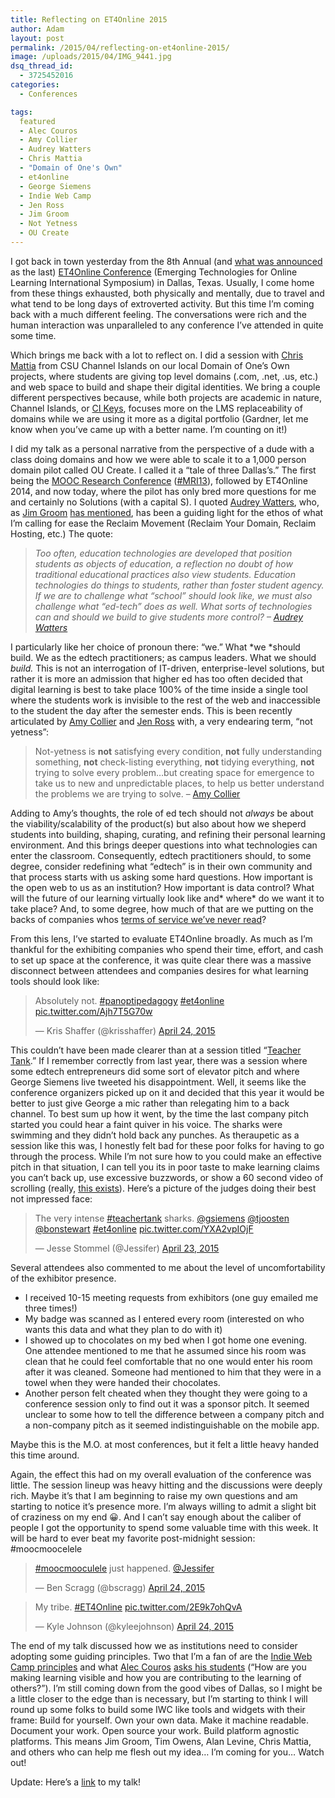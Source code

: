 ```yaml
---
title: Reflecting on ET4Online 2015
author: Adam
layout: post
permalink: /2015/04/reflecting-on-et4online-2015/
image: /uploads/2015/04/IMG_9441.jpg
dsq_thread_id:
  - 3725452016
categories:
  - Conferences

tags:
  featured
  - Alec Couros
  - Amy Collier
  - Audrey Watters
  - Chris Mattia
  - "Domain of One's Own"
  - et4online
  - George Siemens
  - Indie Web Camp
  - Jen Ross
  - Jim Groom
  - Not Yetness
  - OU Create
---
```

I got back in town yesterday from the 8th Annual (and [what was announced][1] as the last) [ET4Online Conference][2] (Emerging Technologies for Online Learning International Symposium) in Dallas, Texas. Usually, I come home from these things exhausted, both physically and mentally, due to travel and what tend to be long days of extroverted activity. But this time I&#8217;m coming back with a much different feeling. The conversations were rich and the human interaction was unparalleled to any conference I&#8217;ve attended in quite some time.

Which brings me back with a lot to reflect on. I did a session with [Chris Mattia][3] from CSU Channel Islands on our local Domain of One&#8217;s Own projects, where students are giving top level domains (.com, .net, .us, etc.) and web space to build and shape their digital identities. We bring a couple different perspectives because, while both projects are academic in nature, Channel Islands, or [CI Keys][4], focuses more on the LMS replaceability of domains while we are using it more as a digital portfolio (Gardner, let me know when you&#8217;ve came up with a better name. I&#8217;m counting on it!)

I did my talk as a personal narrative from the perspective of a dude with a class doing domains and how we were able to scale it to a 1,000 person domain pilot called OU Create. I called it a &#8220;tale of three Dallas&#8217;s.&#8221; The first being the [MOOC Research Conference][5] ([#MRI13][6]), followed by ET4Online 2014, and now today, where the pilot has only bred more questions for me and certainly no Solutions (with a capital S). I quoted [Audrey Watters][7], who, as [Jim Groom][8] [has mentioned][9], has been a guiding light for the ethos of what I&#8217;m calling for ease the Reclaim Movement (Reclaim Your Domain, Reclaim Hosting, etc.) The quote:

> *Too often, education technologies are developed that position students as objects of education, a reflection no doubt of how traditional educational practices also view students. Education technologies do things to students, rather than foster student agency. If we are to challenge what &#8220;school&#8221; should look like, we must also challenge what &#8220;ed-tech&#8221; does as well. What sorts of technologies can and should we build to give students more control? &#8211; [Audrey Watters][10]*

I particularly like her choice of pronoun there: &#8220;we.&#8221; What *we *should build. We as the edtech practitioners; as campus leaders. What we should *build.* This is not an interrogation of IT-driven, enterprise-level solutions, but rather it is more an admission that higher ed has too often decided that digital learning is best to take place 100% of the time inside a single tool where the students work is invisible to the rest of the web and inaccessible to the student the day after the semester ends. This is been recently articulated by [Amy Collier][11] and [Jen Ross][12] with, a very endearing term, &#8220;not yetness&#8221;:

> Not-yetness is **not** satisfying every condition, **not** fully understanding something, **not** check-listing everything, **not** tidying everything, **not** trying to solve every problem…but creating space for emergence to take us to new and unpredictable places, to help us better understand the problems we are trying to solve. &#8211; [Amy Collier][13]

Adding to Amy&#8217;s thoughts, the role of ed tech should not *always* be about the viability/scalability of the product(s) but also about how we sheperd students into building, shaping, curating, and refining their personal learning environment. And this brings deeper questions into what technologies can enter the classroom. Consequently, edtech practitioners should, to some degree, consider redefining what &#8220;edtech&#8221; is in their own community and that process starts with us asking some hard questions. How important is the open web to us as an institution? How important is data control? What will the future of our learning virtually look like and* where* do we want it to take place? And, to some degree, how much of that are we putting on the backs of companies whos [terms of service we’ve never read][14]?

From this lens, I&#8217;ve started to evaluate ET4Online broadly. As much as I&#8217;m thankful for the exhibiting companies who spend their time, effort, and cash to set up space at the conference, it was quite clear there was a massive disconnect between attendees and companies desires for what learning tools should look like:

<blockquote class="twitter-tweet" width="550">
  <p>
    Absolutely not. <a href="https://twitter.com/hashtag/panoptipedagogy?src=hash">#panoptipedagogy</a> <a href="https://twitter.com/hashtag/et4online?src=hash">#et4online</a> <a href="http://t.co/Ajh7T5G70w">pic.twitter.com/Ajh7T5G70w</a>
  </p>

  <p>
    &mdash; Kris Shaffer (@krisshaffer) <a href="https://twitter.com/krisshaffer/status/591640961253580801">April 24, 2015</a>
  </p>
</blockquote>



This couldn&#8217;t have been made clearer than at a session titled &#8220;[Teacher Tank][15].&#8221; If I remember correctly from last year, there was a session where some edtech entrepreneurs did some sort of elevator pitch and where George Siemens live tweeted his disappointment. Well, it seems like the conference organizers picked up on it and decided that this year it would be better to just give George a mic rather than relegating him to a back channel. To best sum up how it went, by the time the last company pitch started you could hear a faint quiver in his voice. The sharks were swimming and they didn&#8217;t hold back any punches. As theraupetic as a session like this was, I honestly felt bad for these poor folks for having to go through the process. While I&#8217;m not sure how to you could make an effective pitch in that situation, I can tell you its in poor taste to make learning claims you can&#8217;t back up, use excessive buzzwords, or show a 60 second video of scrolling (really, [this exists][16]). Here&#8217;s a picture of the judges doing their best not impressed face:

<blockquote class="twitter-tweet" width="550">
  <p>
    The very intense <a href="https://twitter.com/hashtag/teachertank?src=hash">#teachertank</a> sharks. <a href="https://twitter.com/gsiemens">@gsiemens</a> <a href="https://twitter.com/tjoosten">@tjoosten</a> <a href="https://twitter.com/bonstewart">@bonstewart</a> <a href="https://twitter.com/hashtag/et4online?src=hash">#et4online</a> <a href="http://t.co/YXA2vpIOjF">pic.twitter.com/YXA2vpIOjF</a>
  </p>

  <p>
    &mdash; Jesse Stommel (@Jessifer) <a href="https://twitter.com/Jessifer/status/591253600531140608">April 23, 2015</a>
  </p>
</blockquote>



Several attendees also commented to me about the level of uncomfortability of the exhibitor presence.

  * I received 10-15 meeting requests from exhibitors (one guy emailed me three times!)
  * My badge was scanned as I entered every room (interested on who wants this data and what they plan to do with it)
  * I showed up to chocolates on my bed when I got home one evening. One attendee mentioned to me that he assumed since his room was clean that he could feel comfortable that no one would enter his room after it was cleaned. Someone had mentioned to him that they were in a towel when they were handed their chocolates.
  * Another person felt cheated when they thought they were going to a conference session only to find out it was a sponsor pitch. It seemed unclear to some how to tell the difference between a company pitch and a non-company pitch as it seemed indistinguishable on the mobile app.

Maybe this is the M.O. at most conferences, but it felt a little heavy handed this time around.

Again, the effect this had on my overall evaluation of the conference was little. The session lineup was heavy hitting and the discussions were deeply rich. Maybe it&#8217;s that I am beginning to raise my own questions and am starting to notice it&#8217;s presence more. I&#8217;m always willing to admit a slight bit of craziness on my end :grinning:. And I can&#8217;t say enough about the caliber of people I got the opportunity to spend some valuable time with this week. It will be hard to ever beat my favorite post-midnight session: #moocmoocelele

<blockquote class="twitter-tweet" width="550">
  <p>
    <a href="https://twitter.com/hashtag/moocmooculele?src=hash">#moocmooculele</a> just happened. <a href="https://twitter.com/Jessifer">@Jessifer</a>
  </p>

  <p>
    &mdash; Ben Scragg (@bscragg) <a href="https://twitter.com/bscragg/status/591499669479395330">April 24, 2015</a>
  </p>
</blockquote>



<blockquote class="twitter-tweet" width="550">
  <p>
    My tribe. <a href="https://twitter.com/hashtag/ET4Online?src=hash">#ET4Online</a> <a href="http://t.co/2E9k7ohQvA">pic.twitter.com/2E9k7ohQvA</a>
  </p>

  <p>
    &mdash; Kyle Johnson (@kyleejohnson) <a href="https://twitter.com/kyleejohnson/status/591487354868604929">April 24, 2015</a>
  </p>
</blockquote>



The end of my talk discussed how we as institutions need to consider adopting some guiding principles. Two that I&#8217;m a fan of are the [Indie Web Camp principles][17] and what [Alec Couros][18] [asks his students][18] (&#8220;How are you making learning visible and how you are contributing to the learning of others?&#8221;). I&#8217;m still coming down from the good vibes of Dallas, so I might be a little closer to the edge than is necessary, but I&#8217;m starting to think I will round up some folks to build some IWC like tools and widgets with their frame: Build for yourself. Own your own data. Make it machine readable. Document your work. Open source your work. Build platform agnostic platforms. This means Jim Groom, Tim Owens, Alan Levine, Chris Mattia, and others who can help me flesh out my idea&#8230; I&#8217;m coming for you&#8230; Watch out!

Update: Here&#8217;s a [link][19] to my talk!

 [1]: https://twitter.com/chrisbevard/status/591587555390291968
 [2]: http://olc.onlinelearningconsortium.org/conference/2015/et4online/welcome
 [3]: https://twitter.com/cmmattia
 [4]: http://cikeys.com
 [5]: http://www.moocresearch.com
 [6]: https://twitter.com/search?f=realtime&q=MRI13&src=typd
 [7]: http://audreywatters.com
 [8]: https://twitter.com/jimgroom
 [9]: https://twitter.com/jimgroom/status/553623900236435458
 [10]: http://reclaim.hackeducation.com
 [11]: https://twitter.com/amcollier
 [12]: https://twitter.com/jar
 [13]: http://redpincushion.me
 [14]: https://tosdr.org
 [15]: http://olc.onlinelearningconsortium.org/conference/2015/et4online/teacher-tank
 [16]: https://vimeo.com/125597822
 [17]: https://indiewebcamp.com/principles
 [18]: https://www.youtube.com/watch?v=ru6LoU2-kC0
 [19]: http://events.mediasite.com/Mediasite/Play/87a37e297618436cb5ad7ee594acbda41d
